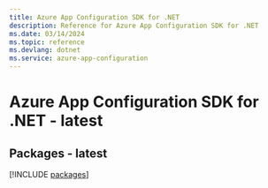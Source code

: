 ```yaml
---
title: Azure App Configuration SDK for .NET
description: Reference for Azure App Configuration SDK for .NET
ms.date: 03/14/2024
ms.topic: reference
ms.devlang: dotnet
ms.service: azure-app-configuration
---
```

# Azure App Configuration SDK for .NET - latest
## Packages - latest
[!INCLUDE [packages](app-configuration-index.md)]